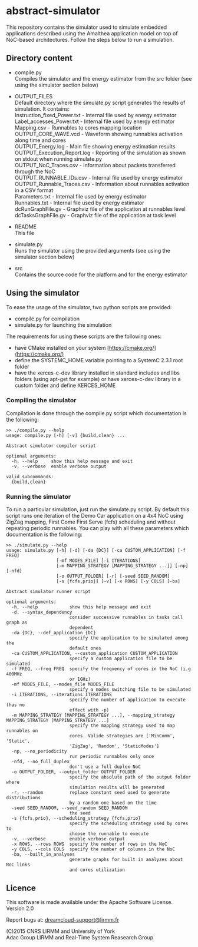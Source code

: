 # abstract-simulator

This repository contains the simulator used to simulate embedded applications described using
the Amalthea application model on top of NoC-based architectures. 
Follow the steps below to run a simulation.

## Directory content

- compile.py  
	Compiles the simulator and the energy estimator from the src folder (see using the simulator section below)

- OUTPUT_FILES  
	Default directory where the simulate.py script generates the results of simulation. It contains:  
		Instruction_fixed_Power.txt - Internal file used by energy estimator  
		Label_accesses_Power.txt - Internal file used by energy estimator  
		Mapping.csv - Runnables to cores mapping location  
		OUTPUT_CORE_WAVE.vcd - Waveform showing runnables activation along time and cores  
		OUTPUT_Energy.log - Main file showing energy estimation results  
		OUTPUT_Execution_Report.log - Reporting of the simulation as shown on stdout when running simulate.py  
		OUTPUT_NoC_Traces.csv - Information about packets transferred through the NoC  
		OUTPUT_RUNNABLE_IDs.csv - Internal file used by energy estimator  
		OUTPUT_Runnable_Traces.csv - Information about runnables activation in a CSV format  
		Parameters.txt - Internal file used by energy estimator  
		Runnables.txt - Internal file used by energy estimator  
		dcRunGraphFile.gv - Graphviz file of the application at runnables level  
		dcTasksGraphFile.gv - Graphviz file of the application at task level  

- README  
	This file  

- simulate.py  
	Runs the simulator using the provided arguments (see using the simulator section below)  

- src  
	Contains the source code for the platform and for the energy estimator  

## Using the simulator

To ease the usage of the simulator, two python scripts are provided:  

- compile.py for compilation  
- simulate.py for launching the simulation  

The requirements for using these scripts are the following ones:  

- have CMake installed on your system [https://cmake.org/](https://cmake.org/)
- define the SYSTEMC_HOME variable pointing to a SystemC 2.3.1 root folder
- have the xerces-c-dev library installed in standard includes and libs folders (using apt-get for example)
  or have xerces-c-dev library in a custom folder and define XERCES_HOME

### Compiling the simulator

Compilation is done through the compile.py script which documentation is the following:  

```
>> ./compile.py --help
usage: compile.py [-h] [-v] {build,clean} ...

Abstract simulator compiler script

optional arguments:
  -h, --help     show this help message and exit
  -v, --verbose  enable verbose output

valid subcommands:
  {build,clean}  
```

### Running the simulator

To run a particular simulation, just run the simulate.py script. By
default this script runs one iteration of the Demo Car application on
a 4x4 NoC using ZigZag mapping, First Come First Serve (fcfs)
scheduling and without repeating periodic runnables.  You can play
with all these parameters which documentation is the following:

```
>> ./simulate.py --help
usage: simulate.py [-h] [-d] [-da {DC}] [-ca CUSTOM_APPLICATION] [-f FREQ]
                   [-mf MODES_FILE] [-i ITERATIONS]
                   [-m MAPPING_STRATEGY [MAPPING_STRATEGY ...]] [-np] [-nfd]
                   [-o OUTPUT_FOLDER] [-r] [-seed SEED_RANDOM]
                   [-s {fcfs,prio}] [-v] [-x ROWS] [-y COLS] [-ba]

Abstract simulator runner script

optional arguments:
  -h, --help            show this help message and exit
  -d, --syntax_dependency
                        consider successive runnables in tasks call graph as
                        dependent
  -da {DC}, --def_application {DC}
                        specify the application to be simulated among the
                        default ones
  -ca CUSTOM_APPLICATION, --custom_application CUSTOM_APPLICATION
                        specify a custom application file to be simulated
  -f FREQ, --freq FREQ  specify the frequency of cores in the NoC (i.g 400MHz
                        or 1GHz)
  -mf MODES_FILE, --modes_file MODES_FILE
                        specify a modes switching file to be simulated
  -i ITERATIONS, --iterations ITERATIONS
                        specify the number of application to execute (has no
                        effect with -p)
  -m MAPPING_STRATEGY [MAPPING_STRATEGY ...], --mapping_strategy MAPPING_STRATEGY [MAPPING_STRATEGY ...]
                        specify the mapping strategy used to map runnables on
                        cores. Valide strategies are ['MinComm', 'Static',
                        'ZigZag', 'Random', 'StaticModes']
  -np, --no_periodicity
                        run periodic runnables only once
  -nfd, --no_full_duplex
                        don't use a full duplex NoC
  -o OUTPUT_FOLDER, --output_folder OUTPUT_FOLDER
                        specify the absolute path of the output folder where
                        simulation results will be generated
  -r, --random          replace constant seed used to generate distributions
                        by a random one based on the time
  -seed SEED_RANDOM, --seed_random SEED_RANDOM
                        the seed
  -s {fcfs,prio}, --scheduling_strategy {fcfs,prio}
                        specify the scheduling strategy used by cores to
                        choose the runnable to execute
  -v, --verbose         enable verbose output
  -x ROWS, --rows ROWS  specify the number of rows in the NoC
  -y COLS, --cols COLS  specify the number of columns in the NoC
  -ba, --built_in_analyses
                        generate graphs for built in analyzes about NoC links
                        and cores utilization
```

## Licence

This software is made available under the Apache Software License. Version 2.0  

Report bugs at: dreamcloud-support@lirmm.fr  

(C)2015 CNRS LIRMM and University of York  
Adac Group LIRMM and Real-Time System Reasearch Group
